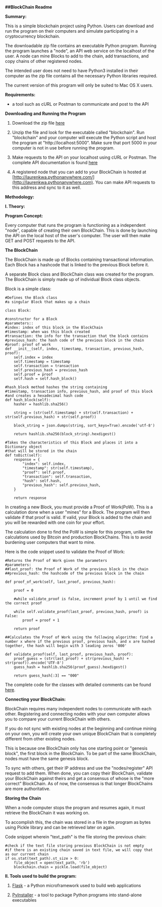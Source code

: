 **##BlockChain Readme**

**Summary:**

This is a simple blockchain project using Python. Users can download and run the program on their computers and simulate participating in a cryptocurrency blockchain. 

The downloadable zip file contains an executable Python program. Running the program launches a "node", an API web service on the localhost of the user. A node can mine Blocks to add to the chain, add transactions, and copy chains of other registered nodes.

The intended user does not need to have Python3 installed in their computer as the zip file contains all the necessary Python libraries required.

The current version of this program will only be suited to Mac OS X users. 


**Requirements:**

- a tool such as cURL or Postman to communicate and post to the API

**Downloading and Running the Program**

1. Download the zip file [here](https://github.com/laurenkwa/SimplePythonBlockChain/blob/master/download/blockchain.zip)

2. Unzip the file and look for the executable called "blockchain". Run "blockchain" and your computer will execute the Python script and host the program at "http://localhost:5000". Make sure that port 5000 in your computer is not in use before running the program.

3. Make requests to the API on your localhost using cURL or Postman. The complete API documentation is found [here](https://documenter.getpostman.com/view/3449197/blockchain/7LqA31d)

4. A registered node that you can add to your BlockChain is hosted at [http://laurenkwa.pythonanywhere.com/](http://laurenkwa.pythonanywhere.com). You can make API requests to this address and sync to it as well.  

**Methodology:**

**I. Theory:**

  **Program Concept:**

  Every computer that runs the program is functioning as a independent "node", capable of creating their own BlockChain. This is done by launching the API on the local host of the user's computer. The user will then make GET and POST requests to the API. 
  
  **The BlockChain**
  
  The BlockChain is made up of Blocks containing transactional information. Each Block has a hashcode that is linked to the previous Block before it. 
  
  A separate Block class and BlockChain class was created for the program. The BlockChain is simply made up of individual Block class objects.
  
  Block is a simple class:
  
    #Defines the Block class
    #a singular Block that makes up a chain
    
    class Block:

    #constructor for a Block
    #parameters::
    #index: index of this block in the BlockChain
    #timestamp: when was this block created
    #transaction: the info for the transaction that the block contains
    #previous_hash: the hash code of the previous block in the chain
    #proof: proof of work
    def __init__(self, index, timestamp, transaction, previous_hash, proof):
        self.index = index
        self.timestamp = timestamp
        self.transaction = transaction
        self.previous_hash = previous_hash
        self.proof = proof
        self.hash = self.hash_block()
        
    #hash_block method hashes the string containing
    #timestamp, transaction info, previous_hash, and proof of this block
    #and creates a hexadecimal hash code 
    def hash_block(self):
        hasher = hashlib.sha256()
        
        string = (str(self.timestamp) + str(self.transaction) + str(self.previous_hash) + str(self.proof))

        block_string = json.dumps(string, sort_keys=True).encode('utf-8') 
        
        return hashlib.sha256(block_string).hexdigest()
    
    #Takes the characteristics of this Block and places it into a Dictionary object
    #that will be stored in the chain
    def toDict(self):
        response = {
            "index": self.index,
            "timestamp": str(self.timestamp),
            "proof": self.proof,
            "transaction": self.transaction,
            "hash": self.hash,
            "previous_hash": self.previous_hash,
        }
        
        return response
        
  
  In creating a new Block, you must provide a Proof of Work(PoW). This is a calculation done when a user "mines" for a Block. The program will then validate if that proof is valid. If valid, your Block is added to the chain and you will be rewarded with one coin for your effort.
  
  The calculation done to find the PoW is simple for this program, unlike the calculations used by Bitcoin and production BlockChains. This is to avoid burdening user computers that want to mine.
  
  Here is the code snippet used to validate the Proof of Work:
  
    #Returns the Proof of Work given the parameters 
    #parameters: 
    ##last_proof: the Proof of Work of the previous block in the chain
    ##previous_hash: the hashcode of the previous block in the chain
    
    def proof_of_work(self, last_proof, previous_hash):

        proof = 0      
        
        #while validate_proof is false, increment proof by 1 until we find the correct proof 
        
        while self.validate_proof(last_proof, previous_hash, proof) is False:
            proof = proof + 1

        return proof
    
    ##Calculates the Proof of Work using the following algorithm: find a number x where if the previous proof, previous hash, and x are hashed together, the hash will begin with 3 leading zeros '000'
    
    def validate_proof(self, last_proof, previous_hash, proof):
        proof_guess = (str(last_proof) + str(previous_hash) + str(proof)).encode('UTF-8') 
        guess_hash = hashlib.sha256(proof_guess).hexdigest()
        
        return guess_hash[:3] == "000"
        
  
  The complete code for the classes with detailed comments can be found [here](https://github.com/laurenkwa/SimplePythonBlockChain/blob/master/Code/classes.py).
  
  
  **Connecting your BlockChain:**
  
  BlockChain requires many independent nodes to communicate with each other. Registering and connecting nodes with your own computer allows you to compare your current BlockChain with others. 
  
  If you do not sync with existing nodes at the beginning and continue mining on your own, you will create your own unique BlockChain that is completely different from other existing nodes. 
  
  This is because one BlockChain only has one starting point or "genesis block", the first block in the BlockChain. To be part of the same BlockChain, nodes must have the same genesis block. 
  
  To sync with others, get their IP address and use the "nodes/register" API request to add them. When done, you can copy their BlockChain, validate your BlockChain against theirs and get a consensus of whose is the "more correct" BlockChain. As of now, the consensus is that longer BlockChains are more authoritative. 
  
  
  **Storing the Chain**
  
  When a node computer stops the program and resumes again, it must retrieve the BlockChain it was working on.
  
  To accomplish this, the chain was stored in a file in the program as bytes using Pickle library and can be retrieved later on again.
  
  Code snippet wherein "text_path" is the file storing the previous chain:
  
    #check if the text file storing previous BlockChain is not empty 
    #if there is an existing chain saved in text file, we will copy that as our current chain
    if os.stat(text_path).st_size > 0:
        file_object = open(text_path, 'rb')
        blockchain.chain = pickle.load(file_object)
        
        
**II. Tools used to build the program:**

  1. [Flask](http://flask.pocoo.org/) - a Python microframework used to build web applications
  
  2. [PyInstaller](http://www.pyinstaller.org/) - a tool to package Python programs into stand-alone executables
    
  
  
  
  
  
  
  






